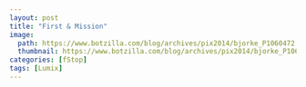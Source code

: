 ```yaml
---
layout: post
title: "First & Mission"
image:
  path: https://www.botzilla.com/blog/archives/pix2014/bjorke_P1060472.jpg
  thumbnail: https://www.botzilla.com/blog/archives/pix2014/bjorke_P1060472.jpg
categories: [fStop]
tags: [Lumix]
---
```


